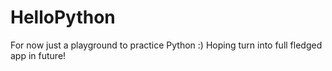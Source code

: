 # HelloPython
For now just a playground to practice Python :) Hoping turn into full fledged app in future!
